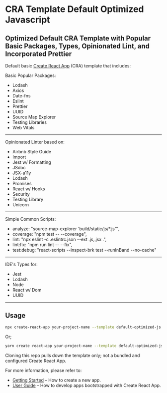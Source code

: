 # CRA Template Default Optimized Javascript

## Optimized Default CRA Template with Popular Basic Packages, Types, Opinionated Lint, and Incorporated Prettier

Default basic [Create React App](https://github.com/facebook/create-react-app) (CRA) template that includes:

Basic Popular Packages:

- Lodash
- Axios
- Date-fns
- Eslint
- Prettier
- UUID
- Source Map Explorer
- Testing Libraries
- Web Vitals

---

Opinionated Linter based on:

- Airbnb Style Guide
- Import
- Jest w/ Formatting
- JSdoc
- JSX-a11y
- Lodash
- Promises
- React w/ Hooks
- Security
- Testing Library
- Unicorn

---

Simple Common Scripts:

- analyze: "source-map-explorer 'build/static/js/\*.js'",
- coverage: "npm test -- --coverage",
- lint: "npx eslint -c .eslintrc.json --ext .js,.jsx .",
- lint:fix: "npm run lint -- --fix",
- test:debug: "react-scripts --inspect-brk test --runInBand --no-cache"

---

IDE's Types for:

- Jest
- Lodash
- Node
- React w/ Dom
- UUID

---

## Usage

```bash
npx create-react-app your-project-name --template default-optimized-js
```

Or;

```bash
yarn create react-app your-project-name --template default-optimized-js
```

Cloning this repo pulls down the template only; not a bundled and configured Create React App.

For more information, please refer to:

- [Getting Started](https://create-react-app.dev/docs/getting-started) – How to create a new app.
- [User Guide](https://create-react-app.dev) – How to develop apps bootstrapped with Create React App.
